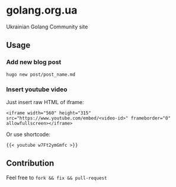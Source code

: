 # golang.org.ua

Ukrainian Golang Community site

## Usage

### Add new blog post

```
hugo new post/post_name.md
```

### Insert youtube video

Just insert raw HTML of iframe:

```
<iframe width="560" height="315" src="https://www.youtube.com/embed/<video-id>" frameborder="0" allowfullscreen></iframe>
```

Or use shortcode:

```
{{< youtube w7Ft2ymGmfc >}}
```

## Contribution

Feel free to `fork && fix && pull-request`
